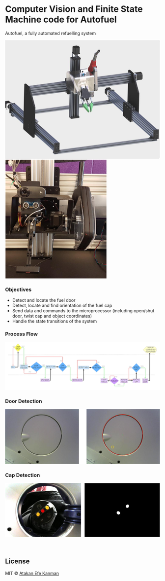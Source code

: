 # Computer Vision and Finite State Machine code for Autofuel <br />
Autofuel, a fully automated refuelling system

<img src="/img/system-s.png" alt="Sim" height="385" /><img src="/img/system-r.png" alt="Real" height="385"/> <br />

### Objectives<br />
- Detect and locate the fuel door <br />
- Detect, locate and find orientation of the fuel cap <br />
- Send data and commands to the microprocessor (including open/shut door, twist cap and object coordinates) <br />
- Handle the state transitions of the system <br />


### Process Flow <br />
![Alt text](/img/process-flow.png "Process Flow")<br />

### Door Detection <br />
![Alt text](/img/door-detection.png "Door Detection")<br />

### Cap Detection <br />
![Alt text](/img/cap-detection.png "Cap Detection")<br /><br /><br />


## License
MIT © [Atakan Efe Kanman](http://atakanefekanman.com)
